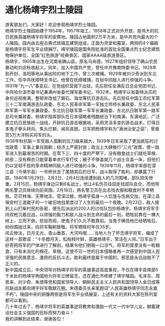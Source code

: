 # 通化杨靖宇烈士陵园  
游客朋友们，大家好！欢迎参观杨靖宇烈士陵园。  
杨靖宇烈士陵园始建于1954年，1957年竣工，1958年正式对外开放，是伟大的抗日民族英雄杨靖宇将军的安葬地。陵园占地面积2万平方米，是中共党内最大的个人陵园。园内由五座古典式琉璃瓦建筑组成，正面为灵堂和墓室，两侧的4个偏殿是杨靖宇将军生平业绩展厅。靖宇陵园是国务院批准的首批全国重点烈士纪念建筑物保护单位、全国“红色旅游”经典景区、国家AAAA级旅游景区。  
杨靖宇，1905年出生在河南省确山县，原名马尚德。1927年组织领导了确山农民暴动和刘店秋收起义。同年，加入中国共产党，曾任中共豫南特委书记。1928年到开封、洛阳等地从事凶险的地下工作，曾三次被捕。1929年被刘少奇派到东北工作，任中共抚顺特支书记。他曾在抚顺被捕，在狱中同敌人进行顽强的斗争。1931年“九一八”事变后，在党组织营救下出狱，先后担任全满反日总会党团书记、中共哈尔滨市委书记兼满州省委代理军委书记。1932年，杨靖宇以省委特派员的身份巡视南满，整顿并改组了磐石、海龙等抗日游击队。先后担任中国工农红军第三十二军南满游击队政委、东北人民革命军第一军独立师师长兼政委、东北人民革命军第一军军长兼政委、东北抗日联军第一军军长兼政委、东北抗日联军第一路军总司令兼政委。杨靖宇指挥部队在日本侵略者残酷统治下的南满、东满地区，广泛建立抗日民族统一战线，开辟抗日游击根据地，采用灵活多变的游击战术，打得日本鬼子晕头转向、焦头烂额、闻风丧胆。日军把杨靖宇称为“满洲治安之癌”，曾悬赏5万大洋购买将军的头。  
1938年秋抗联一军受敌人围剿的压力越来越大，1939年日军采取了更加疯狂的讨伐政策：军事上重兵围剿；经济上严密封锁；政治上大肆推行“三光”政策，使一路军进入到最艰苦的时期。在零下三、四十度的严寒下，没有粮食战士们就吃草根、树皮；没有棉衣只能穿着单衣行军打仗；被子不够盖就几个战士合盖一床，但他们仍以坚韧不拔的革命精神同敌人进行顽强的斗争。1939年11月，杨靖宇率部在濛江县（今靖宇县）一号桥伏击了尾随其后的日军，战斗取得了胜利，却暴露了行踪。1940年1月29日、2月2日、2月4日连续遭到敌人的几次围堵，部队损失惨重。2月15日，杨靖宇身边只剩6名战士，他让4名伤员往回走找部队会合，而他带两名警卫员继续向前突围。2月18日，两名警卫员在出去找衣服和粮食时不幸牺牲。茫茫林海、天寒地冻、雪深过膝，杨靖宇孤身一人饥饿与伤病交加，在濛江县保安村三道崴子的一个破旧地戗里度过了人生的最后一个夜晚。2月23日，敌人接到上山打柴村民的告密，便先后派出约200人的讨伐队包抄杨靖宇。杨靖宇将军手持双枪沉着应战，以顽强的毅力和敌人战斗到生命的最后一刻。牺牲前靠在一棵大树上，立而不倒，怒目而视，使鬼子们久久不敢靠前。当鬼子确信他已经牺牲后，纷纷围拢过来，向将军鞠躬致敬。将军牺牲时年仅35岁。  
风云惨淡，日月无光，青山垂首，大河呜咽……当地人为了怀念靖宇将军，编成了这样一首歌谣：“十冬腊月天，松柏枝叶鲜，英雄杨靖宇，常活在人间。”日军出于好奇把将军的尸体进行了解剖，结果令他们倒吸一口凉气，将军的胃里没有一粒粮食，只有未消化的棉花、草根。这使不可一世的日本侵略者再一次感受到中国人民坚强的民族意志、激昂的反抗斗志。胜利最终是属于中国的，邪恶是永远战胜不了正义的。  
新中国成立后，中央领导对杨靖宇将军的英雄事迹高度重视，不仅在靖宇县南部5千米处的杨靖宇殉国地为将军立碑留念，还在通化市修建了靖宇陵园。毛泽东、周恩来、刘少奇、朱德等党和国家领导人、朝鲜民主主义人民共和国领导人金日成等抗联战友都向靖宇将军敬献花圈。朱德委员长亲笔题词“人民英雄杨靖宇同志永垂不朽”。陵园中央的铜像两侧是将军生平业绩展室，上述有关的资料大家在陈列室都可以看到。  
几十年过去了，杨靖宇将军的英雄事迹将教育和激励一代又一代中华儿女，朝着建设社会主义强国的目标而努力奋斗！  
我的讲解到此结束，谢谢各位！  